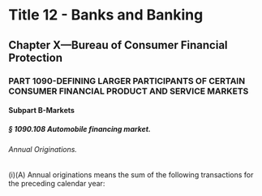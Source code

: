 
# Title 12 - Banks and Banking
## Chapter X—Bureau of Consumer Financial Protection
### PART 1090-DEFINING LARGER PARTICIPANTS OF CERTAIN CONSUMER FINANCIAL PRODUCT AND SERVICE MARKETS
#### Subpart B-Markets
##### § 1090.108 Automobile financing market.
###### Annual Originations.

(i)(A) Annual originations means the sum of the following transactions for the preceding calendar year:
